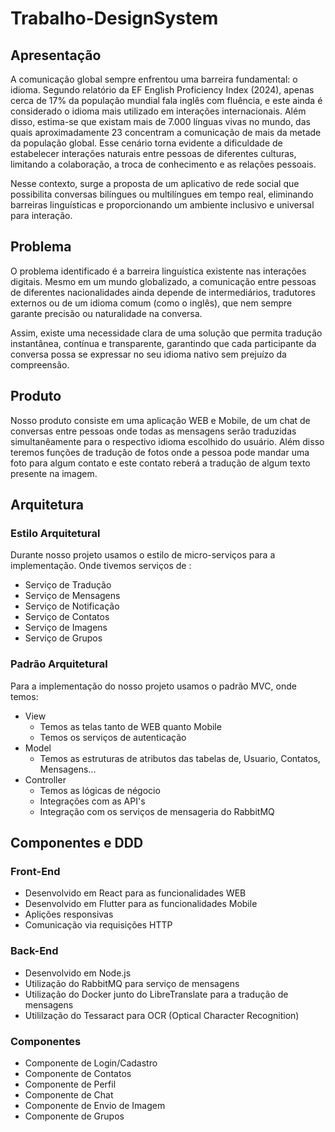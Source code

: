 # Trabalho-DesignSystem

## Apresentação

A comunicação global sempre enfrentou uma barreira fundamental: o idioma. Segundo relatório da EF English Proficiency Index (2024), apenas cerca de 17% da população mundial fala inglês com fluência, e este ainda é considerado o idioma mais utilizado em interações internacionais. Além disso, estima-se que existam mais de 7.000 línguas vivas no mundo, das quais aproximadamente 23 concentram a comunicação de mais da metade da população global. Esse cenário torna evidente a dificuldade de estabelecer interações naturais entre pessoas de diferentes culturas, limitando a colaboração, a troca de conhecimento e as relações pessoais.

Nesse contexto, surge a proposta de um aplicativo de rede social que possibilita conversas bilíngues ou multilíngues em tempo real, eliminando barreiras linguísticas e proporcionando um ambiente inclusivo e universal para interação.

## Problema

O problema identificado é a barreira linguística existente nas interações digitais. Mesmo em um mundo globalizado, a comunicação entre pessoas de diferentes nacionalidades ainda depende de intermediários, tradutores externos ou de um idioma comum (como o inglês), que nem sempre garante precisão ou naturalidade na conversa.

Assim, existe uma necessidade clara de uma solução que permita tradução instantânea, contínua e transparente, garantindo que cada participante da conversa possa se expressar no seu idioma nativo sem prejuízo da compreensão.

## Produto

Nosso produto consiste em uma aplicação WEB e Mobile, de um chat de conversas entre pessoas onde todas as mensagens serão traduzidas simultanêamente para o respectivo idioma escolhido do usuário. Além disso teremos funções de tradução de fotos onde a pessoa pode mandar uma foto para algum contato e este contato reberá a tradução de algum texto presente na imagem.

## Arquitetura 


### Estilo Arquitetural
Durante nosso projeto usamos o estilo de micro-serviços para a implementação. Onde tivemos serviços de :
  * Serviço de Tradução
  * Serviço de Mensagens
  * Serviço de Notificação
  * Serviço de Contatos
  * Serviço de Imagens
  * Serviço de Grupos

### Padrão Arquitetural
Para a implementação do nosso projeto usamos o padrão MVC, onde temos:
  * View
    * Temos as telas tanto de WEB quanto Mobile
    * Temos os serviços de autenticação
  * Model
    * Temos as estruturas de atributos das tabelas de, Usuario, Contatos, Mensagens...
  * Controller
    *  Temos as lógicas de négocio
    *  Integrações com as API's
    *  Integração com os serviços de mensageria do RabbitMQ
## Componentes e DDD


### Front-End
  * Desenvolvido em React para as funcionalidades WEB
  * Desenvolvido em Flutter para as funcionalidades Mobile
  * Aplições responsivas
  * Comunicação via requisições HTTP
### Back-End
  * Desenvolvido em Node.js
  * Utilização do RabbitMQ para serviço de mensagens
  * Utilização do Docker junto do LibreTranslate para a tradução de mensagens
  * Utililzação do Tessaract para OCR (Optical Character Recognition)
### Componentes
  * Componente de Login/Cadastro
  * Componente de Contatos
  * Componente de Perfil
  * Componente de Chat
  * Componente de Envio de Imagem
  * Componente de Grupos
    
